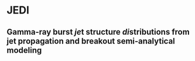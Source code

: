 # JEDI
## Gamma-ray burst *je*t structure *di*stributions from jet propagation and breakout semi-analytical modeling
